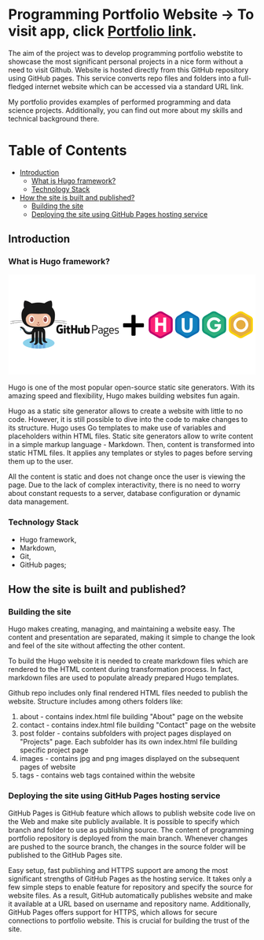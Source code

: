 # Programming Portfolio Website -> To visit app, click [Portfolio link](https://maciejpyra.github.io/programming-portfolio-website/).

The aim of the project was to develop programming portfolio webstite to showcase the most significant personal projects in a nice form without a need to visit Github. Website is hosted directly from this GitHub repository using GitHub pages. This service converts repo files and folders into a full-fledged internet website which can be accessed via a standard URL link.

My portfolio provides examples of performed programming and data science projects. Additionally, you can find out more about my skills and technical background there.


# Table of Contents

  * [Introduction](#intro)
     * [What is Hugo framework?](#intro1)
     * [Technology Stack](#intro2)
  * [How the site is built and published?](#desc)
     * [Building the site](#desc1)
     * [Deploying the site using GitHub Pages hosting service](#desc2)


<a name="intro"></a>
<a name="intro1"></a>
## Introduction
### What is Hugo framework?

<p align="center">
  <img src="https://github.com/MaciejPyra/programming-portfolio-website/blob/main/GitHub_Hugo.png" />
</p>

Hugo is one of the most popular open-source static site generators. With its amazing speed and flexibility, Hugo makes building websites fun again.

Hugo as a static site generator allows to create a website with little to no code. However, it is still possible to dive into the code to make changes to its structure. Hugo uses Go templates to make use of variables and placeholders within HTML files. Static site generators allow to write content in a simple markup language - Markdown. Then, content is transformed into static HTML files. It applies any templates or styles to pages before serving them up to the user.

All the content is static and does not change once the user is viewing the page. Due to the lack of complex interactivity, there is no need to worry about constant requests to a server, database configuration or dynamic data management.


<a name="intro2"></a>
### Technology Stack
* Hugo framework,
* Markdown,
* Git,
* GitHub pages;


<a name="desc"></a>
## How the site is built and published?

<a name="desc1"></a>
### Building the site

Hugo makes creating, managing, and maintaining a website easy. The content and presentation are separated, making it simple to change the look and feel of the site without affecting the other content. 

To build the Hugo website it is needed to create markdown files which are rendered to the HTML content during transformation process. In fact, markdown files are used to populate already prepared Hugo templates.

Github repo includes only final rendered HTML files needed to publish the website. Structure includes among others folders like:

1. about - contains index.html file building "About" page on the website
2. contact - contains index.html file building "Contact" page on the website
3. post folder - contains subfolders with project pages displayed on "Projects" page. Each subfolder has its own index.html file building specific project page
4. images - contains jpg and png images displayed on the subsequent pages of website
5. tags - contains web tags contained within the website 


<a name="desc2"></a>
### Deploying the site using GitHub Pages hosting service

GitHub Pages is GitHub feature which allows to publish website code live on the Web and make site publicly available. It is possible to specify which branch and folder to use as publishing source. The content of programming portfolio repository is deployed from the main branch. Whenever changes are pushed to the source branch, the changes in the source folder will be published to the GitHub Pages site.

Easy setup, fast publishing and HTTPS support are among the most significant strengths of GitHub Pages as the hosting service. It takes only a few simple steps to enable feature for repository and specify the source for website files. As a result, GitHub automatically publishes website and make it available at a URL based on username and repository name. Additionally, GitHub Pages offers support for HTTPS, which allows for secure connections to portfolio website. This is crucial for building the trust of the site.
